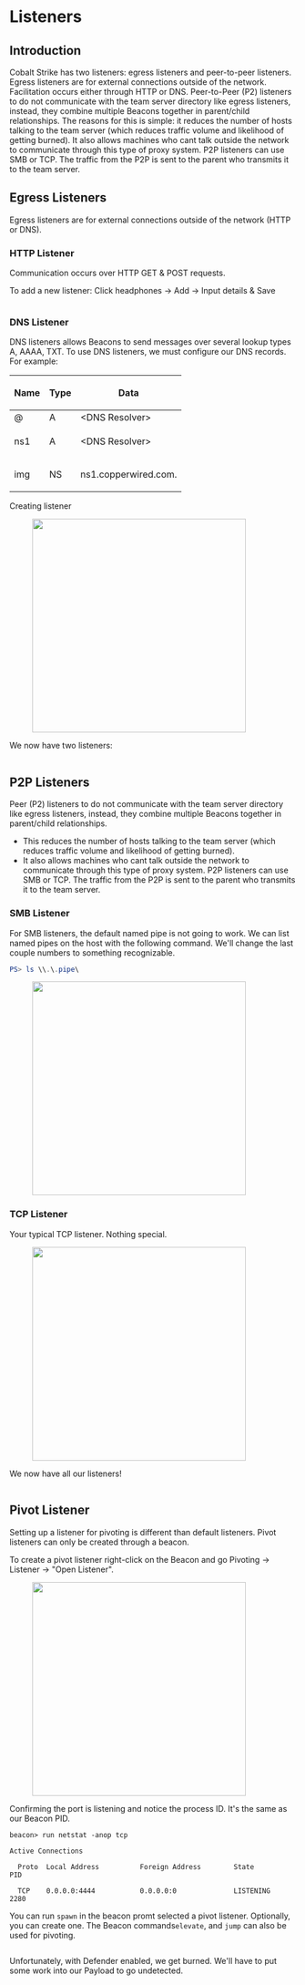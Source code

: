 # Listeners



## Introduction

Cobalt Strike has two listeners: egress listeners and peer-to-peer listeners. Egress listeners are for external connections outside of the network. Facilitation occurs either through HTTP or DNS. Peer-to-Peer (P2) listeners to do not communicate with the team server directory like egress listeners, instead, they combine multiple Beacons together in parent/child relationships. The reasons for this is simple: it reduces the number of hosts talking to the team server (which reduces traffic volume and likelihood of getting burned). It also allows machines who cant talk outside the network to communicate through this type of proxy system. P2P listeners can use SMB or TCP. The traffic from the P2P is sent to the parent who transmits it to the team server.

## Egress Listeners

Egress listeners are for external connections outside of the network (HTTP or DNS).

### HTTP Listener

Communication occurs over HTTP GET & POST requests.

To add a new listener: Click headphones -> Add -> Input details & Save

<figure><img src="../../.gitbook/assets/Screenshot 2024-07-23 at 2.31.52 PM.png" alt=""><figcaption></figcaption></figure>

### DNS Listener

DNS listeners allows Beacons to send messages over several lookup types A, AAAA, TXT. To use DNS listeners, we must configure our DNS records. For example:

| <p>Name<br></p> | <p>Type<br></p> | <p>Data<br></p>      |
| --------------- | --------------- | -------------------- |
| @               | A               | \<DNS Resolver>      |
| <p>ns1<br></p>  | <p>A<br></p>    | \<DNS Resolver>      |
| img             | <p>NS<br></p>   | ns1.copperwired.com. |

Creating listener

<figure><img src="../../.gitbook/assets/Screenshot 2024-07-23 at 2.39.42 PM (1).png" alt="" width="375"><figcaption></figcaption></figure>

We now have two listeners:

<figure><img src="../../.gitbook/assets/Screenshot 2024-07-23 at 2.40.30 PM.png" alt=""><figcaption></figcaption></figure>



## P2P Listeners

Peer (P2) listeners to do not communicate with the team server directory like egress listeners, instead, they combine multiple Beacons together in parent/child relationships.&#x20;

* This reduces the number of hosts talking to the team server (which reduces traffic volume and likelihood of getting burned).
* It also allows machines who cant talk outside the network to communicate through this type of proxy system. P2P listeners can use SMB or TCP. The traffic from the P2P is sent to the parent who transmits it to the team server.

### SMB Listener

For SMB listeners, the default named pipe is not going to work. We can list named pipes on the host with the following command. We'll change the last couple numbers to something recognizable.

```powershell
PS> ls \\.\.pipe\
```

<figure><img src="../../.gitbook/assets/Screenshot 2024-07-23 at 3.14.04 PM.png" alt="" width="375"><figcaption></figcaption></figure>



### TCP Listener

Your typical TCP listener. Nothing special.

<figure><img src="../../.gitbook/assets/Screenshot 2024-07-23 at 3.17.37 PM.png" alt="" width="375"><figcaption></figcaption></figure>



We now have all our listeners!

<figure><img src="../../.gitbook/assets/Screenshot 2024-07-23 at 3.17.56 PM.png" alt=""><figcaption></figcaption></figure>



## Pivot Listener

Setting up a listener for pivoting is different than default listeners. Pivot listeners can only be created through a beacon.&#x20;



To create a pivot listener right-click on the Beacon and go Pivoting -> Listener -> "Open Listener".

<figure><img src="../../.gitbook/assets/Screenshot 2024-07-23 at 4.11.27 PM.png" alt="" width="375"><figcaption></figcaption></figure>

Confirming the port is listening and notice the process ID. It's the same as our Beacon PID.

```
beacon> run netstat -anop tcp

Active Connections

  Proto  Local Address          Foreign Address        State           PID

  TCP    0.0.0.0:4444           0.0.0.0:0              LISTENING       2280
```



You can run `spawn` in the beacon promt selected a pivot listener. Optionally, you can create one. The Beacon commands`elevate`, and `jump` can also be used for pivoting.

<figure><img src="../../.gitbook/assets/Screenshot 2024-07-23 at 4.18.25 PM.png" alt=""><figcaption></figcaption></figure>

Unfortunately, with Defender enabled, we get burned. We'll have to put some work into our Payload to go undetected.

<figure><img src="../../.gitbook/assets/Screenshot 2024-07-23 at 4.18.50 PM.png" alt=""><figcaption></figcaption></figure>
